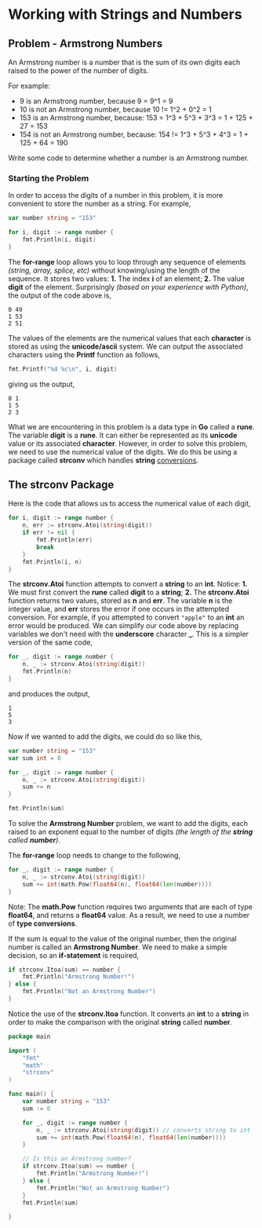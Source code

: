 # Working with Strings and Numbers

## Problem - Armstrong Numbers

An Armstrong number is a number that is the sum of its own digits each raised to the power of the number of digits.

For example:

- 9 is an Armstrong number, because 9 = 9^1 = 9
- 10 is not an Armstrong number, because 10 != 1^2 + 0^2 = 1
- 153 is an Armstrong number, because: 153 = 1^3 + 5^3 + 3^3 = 1 + 125 + 27 = 153
- 154 is not an Armstrong number, because: 154 != 1^3 + 5^3 + 4^3 = 1 + 125 + 64 = 190

Write some code to determine whether a number is an Armstrong number.

### Starting the Problem

In order to access the digits of a number in this problem, it is more convenient to store the number as a string.  For example,

```go
var number string = "153"

for i, digit := range number {
	fmt.Println(i, digit)
}
```

The **for-range** loop allows you to loop through any sequence of elements _(string, array, splice, etc)_ without knowing/using the length of the sequence.  It stores two values:  **1.** The index **i** of an element; **2.** The value **digit** of the element.  Surprisingly _(based on your experience with Python)_, the output of the code above is,

```
0 49
1 53
2 51
```

The values of the elements are the numerical values that each **character** is stored as using the **unicode/ascii** system.  We can output the associated characters using the **Printf** function as follows,

```go
fmt.Printf("%d %c\n", i, digit)
```

giving us the output,

```
0 1
1 5
2 3
```

What we are encountering in this problem is a data type in **Go** called a **rune**.  The variable **digit** is a **rune**. It can either be represented as its **unicode** value or its associated **character**.  However, in order to solve this problem, we need to use the numerical value of the digits.  We do this be using a package called **strconv** which handles **string** [conversions](https://pkg.go.dev/strconv).

## The strconv Package

Here is the code that allows us to access the numerical value of each digit,

```go
for i, digit := range number {
	n, err := strconv.Atoi(string(digit))
	if err != nil {
		fmt.Println(err)
		break
	}
	fmt.Println(i, n)
}
```

The **strconv.Atoi** function attempts to convert a **string** to an **int**.  Notice:  **1.**  We must first convert the **rune** called **digit** to a **string**; **2.** The **strconv.Atoi** function returns two values, stored as **n** and **err**.  The variable **n** is the integer value, and **err** stores the error if one occurs in the attempted conversion.  For example, if you attempted to convert ```"apple"``` to an **int** an error would be produced.  We can simplify our code above by replacing variables we don't need with the **underscore** character **_**.  This is a simpler version of the same code,

```go
for _, digit := range number {
	n, _ := strconv.Atoi(string(digit))
	fmt.Println(n)
}
```

and produces the output,

```
1
5
3
```

Now if we wanted to add the digits, we could do so like this,

```go
var number string = "153"
var sum int = 0

for _, digit := range number {
	n, _ := strconv.Atoi(string(digit))
	sum += n
}

fmt.Println(sum)
```

To solve the **Armstrong Number** problem, we want to add the digits, each raised to an exponent equal to the number of digits _(the length of the **string** called **number**)_.

The **for-range** loop needs to change to the following,

```go
for _, digit := range number {
	n, _ := strconv.Atoi(string(digit))
	sum += int(math.Pow(float64(n), float64(len(number))))
}
```

Note:  The **math.Pow** function requires two arguments that are each of type **float64**, and returns a **float64** value.  As a result, we need to use a number of **type conversions**.

If the sum is equal to the value of the original number, then the original number is called an **Armstrong Number**.  We need to make a simple decision, so an **if-statement** is required,

```go
if strconv.Itoa(sum) == number {
	fmt.Println("Armstrong Number!")
} else {
	fmt.Println("Not an Armstrong Number")
}
```

Notice the use of the **strconv.Itoa** function.  It converts an **int** to a **string** in order to make the comparison with the original **string** called **number**.


```go
package main

import (
	"fmt"
	"math"
	"strconv"
)

func main() {
	var number string = "153"
	sum := 0

	for _, digit := range number {
		n, _ := strconv.Atoi(string(digit)) // converts string to int
		sum += int(math.Pow(float64(n), float64(len(number))))
	}

	// Is this an Armstrong number?
	if strconv.Itoa(sum) == number {
		fmt.Println("Armstrong Number!")
	} else {
		fmt.Println("Not an Armstrong Number")
	}
	fmt.Println(sum)

}

```